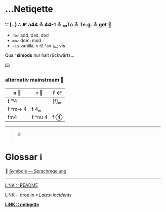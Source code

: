 # …Netiqette

### ∵ (‥) ∴ ☛ a44 ≛ 44-1 ≛ ₄₃Tc ≛ Te.g. ≛ get :popcorn:

* `do✓` add; dad; dod
* `mo✓` dom; mod
* `✓is` vanilla; v il/ ^an \ₗₐ; vis

Qua ^**simodo** nur halt rückwärts…

:keyboard:


### alternativ mainstream :8ball:

| o :repeat_one: | r :checkered_flag: | f :leftwards_arrow_with_hook: |
| --- | -- | -- |
| f ᵐ4 | | [f]ₘ |
| f ^m→ 4 | f 4ₘ | |
| fm4 | f ^nu 4 | f ④ |


---
> :chains:

# Glossar :information_source:

:pregnant_woman: [ Symbole — Sprachregelung ](./pool/0×UTF-8.md)


---
[ LⁱNK ∷ README ](./README.md)

[ LⁱNK ∷ drop.in _« Latest incidents_ ](./drop_in.md)

**[ LiNK ∷ netiqette ](./netiqette.md)**